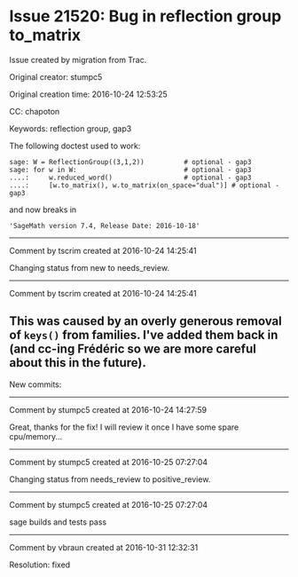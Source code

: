 # Issue 21520: Bug in reflection group to_matrix

Issue created by migration from Trac.

Original creator: stumpc5

Original creation time: 2016-10-24 12:53:25

CC:  chapoton

Keywords: reflection group, gap3

The following doctest used to work:

```
sage: W = ReflectionGroup((3,1,2))          # optional - gap3
sage: for w in W:                           # optional - gap3
....:     w.reduced_word()                  # optional - gap3
....:     [w.to_matrix(), w.to_matrix(on_space="dual")] # optional - gap3
```

and now breaks in

```
'SageMath version 7.4, Release Date: 2016-10-18'
```



---

Comment by tscrim created at 2016-10-24 14:25:41

Changing status from new to needs_review.


---

Comment by tscrim created at 2016-10-24 14:25:41

This was caused by an overly generous removal of `keys()` from families. I've added them back in (and cc-ing Frédéric so we are more careful about this in the future).
----
New commits:


---

Comment by stumpc5 created at 2016-10-24 14:27:59

Great, thanks for the fix! I will review it once I have some spare cpu/memory...


---

Comment by stumpc5 created at 2016-10-25 07:27:04

Changing status from needs_review to positive_review.


---

Comment by stumpc5 created at 2016-10-25 07:27:04

sage builds and tests pass


---

Comment by vbraun created at 2016-10-31 12:32:31

Resolution: fixed
